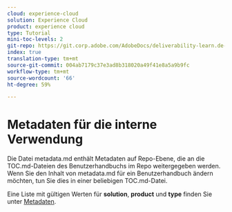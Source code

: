 ```yaml
---
cloud: experience-cloud
solution: Experience Cloud
product: experience cloud
type: Tutorial
mini-toc-levels: 2
git-repo: https://git.corp.adobe.com/AdobeDocs/deliverability-learn.de-DE
index: true
translation-type: tm+mt
source-git-commit: 004ab7179c37e3ad8b318020a49f41e8a5a9b9fc
workflow-type: tm+mt
source-wordcount: '66'
ht-degree: 59%

---
```



# Metadaten für die interne Verwendung

Die Datei metadata.md enthält Metadaten auf Repo-Ebene, die an die TOC.md-Dateien des Benutzerhandbuchs im Repo weitergegeben werden. Wenn Sie den Inhalt von metadata.md für ein Benutzerhandbuch ändern möchten, tun Sie dies in einer beliebigen TOC.md-Datei.

Eine Liste mit gültigen Werten für **solution**, **product** und **type** finden Sie unter [Metadaten](https://experienceleague.adobe.com/docs/authoring-guide-exl/using/editing/user-guide-setup/metadata.html?lang=en).
